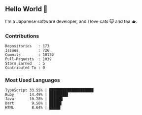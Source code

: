 ## Hello World 👋

I'm a Japanese software developer, and I love cats 😺 and tea 🫖.

### Contributions

    Repositories   : 173
    Issues         : 726
    Commits        : 10130
    Pull-Requests  : 1039
    Stars Earned   : 5
    Contributed To : 0

### Most Used Languages

    TypeScript 33.55% | ████████████████████
    Ruby       14.49% | ████████▌
    Java       10.28% | ██████
    Dart        9.56% | █████▌
    HTML        8.64% | █████

